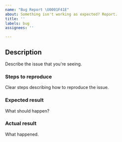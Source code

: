 ```yaml
---
name: "Bug Report \U0001F41E"
about: Something isn't working as expected? Report.
title: ''
labels: bug
assignees: ''

---
```


## Description

Describe the issue that you're seeing.

### Steps to reproduce

Clear steps describing how to reproduce the issue.

### Expected result

What should happen?

### Actual result

What happened.
